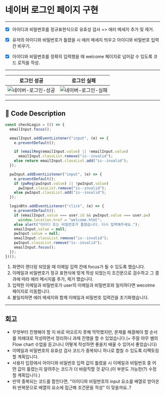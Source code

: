 # 네이버 로그인 페이지 구현

---
- [x] 아이디과 비밀번호를 정규표현식으로 유효성 검사 => 에러 메세지 추가 및 제거.
- [x] 유저의 아이디와 비밀번호가 틀렸을 시 에러 메세지 띄우고 아이디와 비밀번호 입력칸 비우기. 
- [x] 아이디와 비밀번호를 정확히 입력했을 때 welcome 페이지로 넘어갈 수 있도록 코드 로직을 작성.


---
| 로그인 성공 | 로그인 실패 |
|------|------|
| ![네이버-로그인-성공](https://github.com/kimchoongman/rwd/assets/103557910/f1c71e79-bedb-468a-9cbd-fe28a9261799) | ![네이버-로그인-실패](https://github.com/kimchoongman/rwd/assets/103557910/960f5613-d2d5-433f-bc7a-63bd47000e0b) |
---
## 🤔 Code Description

```javascript
const checkLogin = (() => {
  emailInput.focus();

  emailInput.addEventListener("input", (e) => {
    e.preventDefault();

    if (emailReg(emailInput.value) || !emailInput.value)
      emailInput.classList.remove("is--invalid");
    else return emailInput.classList.add("is--invalid");
  });

  pwInput.addEventListener("input", (e) => {
    e.preventDefault();
    if (pwReg(pwInput.value) || !pwInput.value)
      pwInput.classList.remove("is--invalid");
    else pwInput.classList.add("is--invalid");
  });

  loginBtn.addEventListener("click", (e) => {
    e.preventDefault();
    if (emailInput.value === user.id && pwInput.value === user.pw)
      window.location.href = "welcome.html";
    else alert("아이디 또는 비밀번호가 틀렸습니다. 다시 입력해주세요.");
    emailInput.value = null;
    pwInput.value = null;
    emailInput.classList.remove("is--invalid");
    pwInput.classList.remove("is--invalid");
    emailInput.focus();
  });
})();
```
1. 화면이 랜더링 되었을 때 이메일 입력 칸에 focus가 될 수 있도록 했습니다.
2. 이메일과 비밀번호가 정규 표현식에 맞게 작성 되었는지 조건문으로 검수하고 그 결과에 따라 에러 메시지를 추가, 제거 했습니다.
3. 입력한 이메일과 비밀번호가 user의 이메일과 비밀번호와 일치하다면 wecolme 페이지로 이동합니다.
4. 불일치하면 에러 메세지와 함께 이메일과 비밀번호 입력칸을 초기화했습니다.



---
## 회고
- 무엇부터 진행해야 할 지 바로 떠오르지 못해 막막했지만, 문제를 해결해야 할 순서를 차례대로 작성하면서 정리하니 과제 진행을 할 수 있었습니다.(+ 주말 야무 쌤의 Flow chart 수업을 듣고나니 어떻게 작성하면 좋을지 배울 수 있어서 좋았습니다) 
- 이메일과 비밀번호의 유효성 검사 코드가 중복되니 하나로 합칠 수 있도록 리팩토링할 계획입니다.
- 사용자 입장에서 아이디와 비밀번호 입력 값이 틀렸을 시 이메일과 비밀번호 중 어떤 값이 틀렸는지 알려주는 코드가 더 바람직할 것 같다.(이 부분도 가능한(?) 수정할 계획입니다.)
- 만약 중복되는 코드를 합친다면, "아이디와 비밀번호의 input 요소를 배열로 받아온 뒤 반복문으로 배열의 요소에 접근해 조건문을 작성" 이 맞을까요..?



